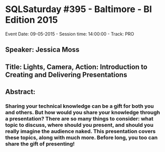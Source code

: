 # SQLSaturday #395 - Baltimore - BI Edition 2015
Event Date: 09-05-2015 - Session time: 14:00:00 - Track: PRO
## Speaker: Jessica Moss
## Title: Lights, Camera, Action: Introduction to Creating and Delivering Presentations
## Abstract:
### Sharing your technical knowledge can be a gift for both you and others.  But how would you share your knowledge through a presentation?  There are so many things to consider: what topic to discuss, where should you present, and should you really imagine the audience naked.  This presentation covers these topics, along with much more.  Before long, you too can share the gift of presenting!

